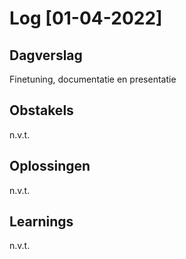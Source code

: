 # Log [01-04-2022]

## Dagverslag
Finetuning, documentatie en presentatie

## Obstakels
n.v.t.

## Oplossingen
n.v.t.

## Learnings
n.v.t.